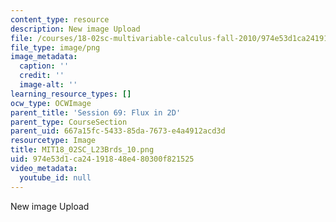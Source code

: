 ```yaml
---
content_type: resource
description: New image Upload
file: /courses/18-02sc-multivariable-calculus-fall-2010/974e53d1ca24191848e480300f821525_MIT18_02SC_L23Brds_10.png
file_type: image/png
image_metadata:
  caption: ''
  credit: ''
  image-alt: ''
learning_resource_types: []
ocw_type: OCWImage
parent_title: 'Session 69: Flux in 2D'
parent_type: CourseSection
parent_uid: 667a15fc-5433-85da-7673-e4a4912acd3d
resourcetype: Image
title: MIT18_02SC_L23Brds_10.png
uid: 974e53d1-ca24-1918-48e4-80300f821525
video_metadata:
  youtube_id: null
---
```

New image Upload

